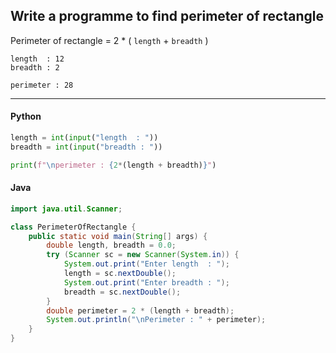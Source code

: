 ## Write a programme to find perimeter of rectangle

Perimeter of rectangle = 2 * ( ` length ` + ` breadth ` )

```
length  : 12
breadth : 2

perimeter : 28
```

---

<CodeBlock slots="heading, code" repeat="2" languages="Python, Java" />

#### Python

```python
length = int(input("length  : "))
breadth = int(input("breadth : "))

print(f"\nperimeter : {2*(length + breadth)}")
```

#### Java

```java
import java.util.Scanner;

class PerimeterOfRectangle {
    public static void main(String[] args) {
        double length, breadth = 0.0;
        try (Scanner sc = new Scanner(System.in)) {
            System.out.print("Enter length  : ");
            length = sc.nextDouble();
            System.out.print("Enter breadth : ");
            breadth = sc.nextDouble();
        }
        double perimeter = 2 * (length + breadth);
        System.out.println("\nPerimeter : " + perimeter);
    }
}
```
